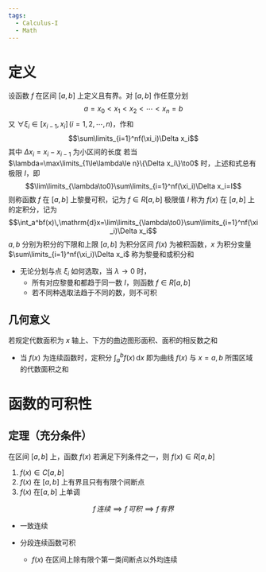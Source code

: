 ```yaml
---
tags:
  - Calculus-I
  - Math
---
```

# 定义
设函数 $f$ 在区间 $[a,b]$ 上定义且有界。对 $[a,b]$ 作任意分划$$a=x_0<x_1<x_2<\cdots<x_n=b$$
又 $\forall\xi_i\in[x_{i-1},x_i]\,(i=1,2,\cdots,n)$，作和$$\sum\limits_{i=1}^nf(\xi_i)\Delta x_i$$
其中 $\Delta x_i=x_i-x_{i-1}$ 为小区间的长度
若当 $\lambda=\max\limits_{1\le\lambda\le n}\{\Delta x_i\}\to0$ 时，上述和式总有极限 $I$，即$$\lim\limits_{\lambda\to0}\sum\limits_{i=1}^nf(\xi_i)\Delta x_i=I$$
则称函数 $f$ 在 $[a,b]$ 上黎曼可积，记为 $f\in R[a,b]$
极限值 $I$ 称为 $f(x)$ 在 $[a,b]$ 上的定积分，记为$$\int_a^bf(x)\,\mathrm{d}x=\lim\limits_{\lambda\to0}\sum\limits_{i=1}^nf(\xi_i)\Delta x_i$$
$a,b$ 分别为积分的下限和上限
$[a,b]$ 为积分区间
$f(x)$ 为被积函数，$x$ 为积分变量
$\sum\limits_{i=1}^nf(\xi_i)\Delta x_i$ 称为黎曼和或积分和



- 无论分划与点 $\xi_i$ 如何选取，当 $\lambda\to0$ 时，
	- 所有对应黎曼和都趋于同一数 $I$，则函数 $f\in R[a,b]$
	- 若不同种选取法趋于不同的数，则不可积
## 几何意义
若规定代数面积为 $x$ 轴上、下方的曲边图形面积、面积的相反数之和
- 当 $f(x)$ 为连续函数时，定积分 $\int_a^bf(x)\,\mathrm{d}x$ 即为曲线 $f(x)$ 与 $x=a,b$ 所围区域的代数面积之和
# 函数的可积性
## 定理（充分条件）
在区间 $[a,b]$ 上，函数 $f(x)$ 若满足下列条件之一，则 $f(x)\in R[a,b]$
1. $f(x)\in C[a,b]$
2. $f(x)$ 在 $[a,b]$ 上有界且只有有限个间断点
3. $f(x)$ 在$[a,b]$ 上单调



$$f\,连续\implies f\,可积\implies f\,有界$$
- 一致连续



- 分段连续函数可积
	- $f(x)$ 在区间上除有限个第一类间断点以外均连续